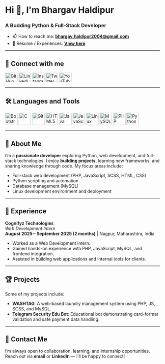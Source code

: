 # Hi 👋, I'm Bhargav Haldipur

### A Budding Python & Full-Stack Developer

- 📫 How to reach me: **[bhargav.haldipur2004@gmail.com](mailto:bhargav.haldipur2004@gmail.com)**
- 📄 Resume / Experiences: **[View here](https://drive.google.com/file/d/1YCIWCLoWd9_x1JB6BSM0LidJHkl0rMHo/view?usp=drivesdk)**

---

## 🔗 Connect with me

<p align="left">
  <a href="https://github.com/razer0x1" target="_blank"><img src="https://raw.githubusercontent.com/rahuldkjain/github-profile-readme-generator/master/src/images/icons/Social/github.svg" alt="GitHub" height="30" width="40"/></a>
  <a href="https://linkedin.com/in/bhargav-haldipur" target="_blank"><img src="https://raw.githubusercontent.com/rahuldkjain/github-profile-readme-generator/master/src/images/icons/Social/linked-in-alt.svg" alt="LinkedIn" height="30" width="40"/></a>
  <a href="https://instagram.com/razer17__" target="_blank"><img src="https://raw.githubusercontent.com/rahuldkjain/github-profile-readme-generator/master/src/images/icons/Social/instagram.svg" alt="Instagram" height="30" width="40"/></a>
  <a href="https://twitter.com/17abrazer" target="_blank"><img src="https://raw.githubusercontent.com/rahuldkjain/github-profile-readme-generator/master/src/images/icons/Social/twitter.svg" alt="Twitter" height="30" width="40"/></a>
  <a href="https://youtube.com/@razer17.c" target="_blank"><img src="https://raw.githubusercontent.com/rahuldkjain/github-profile-readme-generator/master/src/images/icons/Social/youtube.svg" alt="YouTube" height="30" width="40"/></a>
</p>

---

## 🛠 Languages and Tools

<p align="left">
  <a href="https://getbootstrap.com" target="_blank"><img src="https://skillicons.dev/icons?i=bootstrap" alt="Bootstrap" width="40" height="40"/></a>
  <a href="https://www.cprogramming.com" target="_blank"><img src="https://skillicons.dev/icons?i=c" alt="C" width="40" height="40"/></a>
  <a href="https://git-scm.com/" target="_blank"><img src="https://skillicons.dev/icons?i=git" alt="Git" width="40" height="40"/></a>
  <a href="https://developer.mozilla.org/en-US/docs/Web/HTML" target="_blank"><img src="https://skillicons.dev/icons?i=html" alt="HTML5" width="40" height="40"/></a>
  <a href="https://www.java.com/" target="_blank"><img src="https://skillicons.dev/icons?i=java" alt="Java" width="40" height="40"/></a>
  <a href="https://developer.mozilla.org/en-US/docs/Web/JavaScript" target="_blank"><img src="https://skillicons.dev/icons?i=js" alt="JavaScript" width="40" height="40"/></a>
  <a href="https://www.linux.org/" target="_blank"><img src="https://skillicons.dev/icons?i=linux" alt="Linux" width="40" height="40"/></a>
  <a href="https://www.mysql.com/" target="_blank"><img src="https://skillicons.dev/icons?i=mysql" alt="MySQL" width="40" height="40"/></a>
  <a href="https://www.php.net/" target="_blank"><img src="https://skillicons.dev/icons?i=php" alt="PHP" width="40" height="40"/></a>
  <a href="https://www.python.org/" target="_blank"><img src="https://skillicons.dev/icons?i=py" alt="Python" width="40" height="40"/></a>
</p>

---

## 📌 About Me

I’m a **passionate developer** exploring Python, web development, and full-stack technologies. I enjoy **building projects**, learning new frameworks, and sharing knowledge through code. My focus areas include:

- Full-stack web development (PHP, JavaScript, SCSS, HTML, CSS)
- Python scripting and automation
- Database management (MySQL)
- Linux development environment and deployment

---

## 💼 Experience

**Cognifyz Technologies**  
*Web Development Intern*  
**August 2025 – September 2025 (2 months)** | Nagpur, Maharashtra, India  

- Worked as a Web Development Intern.
- Gained hands-on experience with PHP, JavaScript, MySQL, and frontend integration.
- Assisted in building web applications and internal tools for clients.

---

## 🏆 Projects

Some of my projects include:

- **WASHTAG**: A web-based laundry management system using PHP, JS, SCSS, and MySQL.  
- **Telegram Security Edu Bot**: Educational bot demonstrating card-format validation and safe payment data handling.  


---

## 💬 Contact Me

I’m always open to collaboration, learning, and internship opportunities. Reach out via **email** or **LinkedIn** — I’ll be happy to connect!
